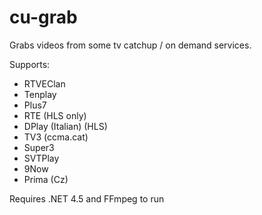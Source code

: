 # cu-grab
Grabs videos from some tv catchup / on demand services.

Supports:
+ RTVEClan
+ Tenplay
+ Plus7
+ RTE (HLS only)
+ DPlay (Italian) (HLS)
+ TV3 (ccma.cat)
+ Super3
+ SVTPlay
+ 9Now
+ Prima (Cz)

Requires .NET 4.5 and FFmpeg to run
